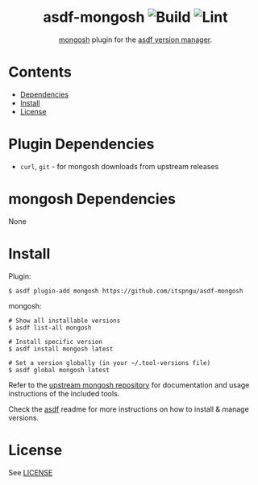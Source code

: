 <div align="center">

# asdf-mongosh ![Build](https://github.com/itspngu/asdf-mongosh/workflows/Build/badge.svg) ![Lint](https://github.com/itspngu/asdf-mongosh/workflows/Lint/badge.svg)

[mongosh](https://github.com/mongodb-js/mongosh) plugin for the [asdf version manager](https://asdf-vm.com).

</div>

# Contents

- [Dependencies](#plugin-dependencies)
- [Install](#install)
- [License](#license)

# Plugin Dependencies

- `curl`, `git` - for mongosh downloads from upstream releases

# mongosh Dependencies

None

# Install

Plugin:

```shell
$ asdf plugin-add mongosh https://github.com/itspngu/asdf-mongosh
```

mongosh:

```shell
# Show all installable versions
$ asdf list-all mongosh

# Install specific version
$ asdf install mongosh latest

# Set a version globally (in your ~/.tool-versions file)
$ asdf global mongosh latest
```

Refer to the [upstream mongosh repository](https://github.com/mongodb-js/mongosh) for documentation and
usage instructions of the included tools.

Check the [asdf](https://github.com/asdf-vm/asdf) readme for more instructions on how to
install & manage versions.

# License

See [LICENSE](LICENSE)
